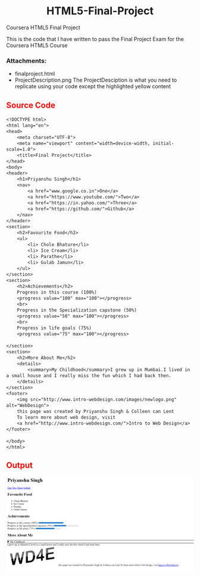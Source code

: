 <h1 align=center><b>HTML5-Final-Project</b></h1>
Coursera HTML5 Final Project

This is the code that I have written to pass the Final Project Exam for the Coursera HTML5 Course

### Attachments:
- finalproject.html
- ProjectDescription.png
The ProjectDesciption is what you need to replicate using your code except the highlighted yellow content

<h2 style="color:red",align=center><b>Source Code</b></h2>

```
<!DOCTYPE html>
<html lang="en">
<head>
    <meta charset="UTF-8">
    <meta name="viewport" content="width=device-width, initial-scale=1.0">
    <title>Final Project</title>
</head>
<body>
<header>
    <h1>Priyanshu Singh</h1>
    <nav>
        <a href="www.google.co.in">One</a>
        <a href="https://www.youtube.com/">Two</a>
        <a href="https://in.yahoo.com/">Three</a>
        <a href="https://github.com/">Github</a>
    </nav>
</header>
<section>
    <h2>Favourite Food</h2>
    <ul>
        <li> Chole Bhature</li>
        <li> Ice Cream</li>
        <li> Parathe</li>
        <li> Gulab Jamun</li>
    </ul>
</section>
<section>
    <h2>Achievements</h2>
    Progress in this course (100%)
    <progress value="100" max="100"></progress>
    <br>
    Progress in the Specialization capstone (50%)
    <progress value="50" max="100"></progress>
    <br>
    Progress in life goals (75%)
    <progress value="75" max="100"></progress>

</section>
<section>
    <h2>More About Me</h2>
    <details>
        <summary>My Childhood</summary>I grew up in Mumbai.I lived in a small house and I really miss the fun which I had back then.
    </details>
</section>
<footer>
    <img src="http://www.intro-webdesign.com/images/newlogo.png" alt="WebDesign">
    this page was created by Priyanshu Singh & Colleen can Lent
    To learn more about web design, visit
    <a href="http://www.intro-webdesign.com/">Intro to Web Design</a>
</footer>
    
</body>
</html>
```

<h2 style="color:red",align=center><b>Output</b></h2>

![Image](Final-Project-HTML-5/ProjectDescription.png)

